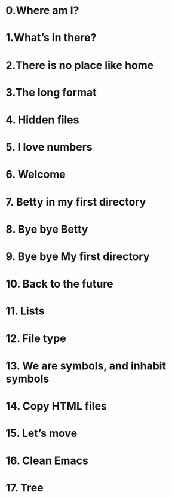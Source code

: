 # 0.Where am I?
# 1.What’s in there?
# 2.There is no place like home
# 3.The long format
# 4. Hidden files
# 5. I love numbers
# 6. Welcome
# 7. Betty in my first directory
# 8. Bye bye Betty
# 9. Bye bye My first directory
# 10. Back to the future
# 11. Lists
# 12. File type
# 13. We are symbols, and inhabit symbols
# 14. Copy HTML files
# 15. Let’s move
# 16. Clean Emacs
# 17. Tree
